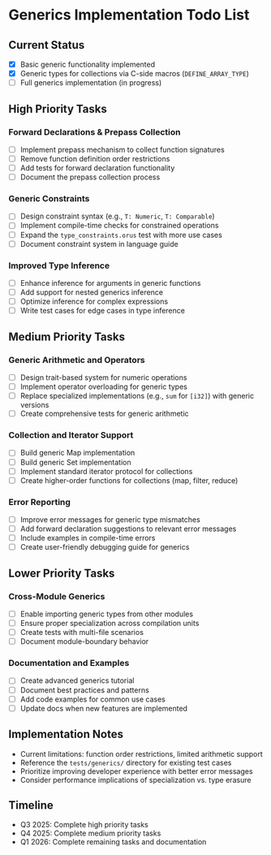 <!-- filepath: /Users/hierat/Documents/Development/learning/orus_lang/docs/GENERICS.md -->
# Generics Implementation Todo List

## Current Status
- [x] Basic generic functionality implemented
- [x] Generic types for collections via C-side macros (`DEFINE_ARRAY_TYPE`)
- [ ] Full generics implementation (in progress)

## High Priority Tasks

### Forward Declarations & Prepass Collection
- [ ] Implement prepass mechanism to collect function signatures
- [ ] Remove function definition order restrictions
- [ ] Add tests for forward declaration functionality
- [ ] Document the prepass collection process

### Generic Constraints
- [ ] Design constraint syntax (e.g., `T: Numeric`, `T: Comparable`)
- [ ] Implement compile-time checks for constrained operations
- [ ] Expand the `type_constraints.orus` test with more use cases
- [ ] Document constraint system in language guide

### Improved Type Inference
- [ ] Enhance inference for arguments in generic functions
- [ ] Add support for nested generics inference
- [ ] Optimize inference for complex expressions
- [ ] Write test cases for edge cases in type inference

## Medium Priority Tasks

### Generic Arithmetic and Operators
- [ ] Design trait-based system for numeric operations
- [ ] Implement operator overloading for generic types
- [ ] Replace specialized implementations (e.g., `sum` for `[i32]`) with generic versions
- [ ] Create comprehensive tests for generic arithmetic

### Collection and Iterator Support
- [ ] Build generic Map implementation
- [ ] Build generic Set implementation
- [ ] Implement standard iterator protocol for collections
- [ ] Create higher-order functions for collections (map, filter, reduce)

### Error Reporting
- [ ] Improve error messages for generic type mismatches
- [ ] Add forward declaration suggestions to relevant error messages
- [ ] Include examples in compile-time errors
- [ ] Create user-friendly debugging guide for generics

## Lower Priority Tasks

### Cross-Module Generics
- [ ] Enable importing generic types from other modules
- [ ] Ensure proper specialization across compilation units
- [ ] Create tests with multi-file scenarios
- [ ] Document module-boundary behavior

### Documentation and Examples
- [ ] Create advanced generics tutorial
- [ ] Document best practices and patterns
- [ ] Add code examples for common use cases
- [ ] Update docs when new features are implemented

## Implementation Notes
* Current limitations: function order restrictions, limited arithmetic support
* Reference the `tests/generics/` directory for existing test cases
* Prioritize improving developer experience with better error messages
* Consider performance implications of specialization vs. type erasure

## Timeline
- Q3 2025: Complete high priority tasks
- Q4 2025: Complete medium priority tasks
- Q1 2026: Complete remaining tasks and documentation
